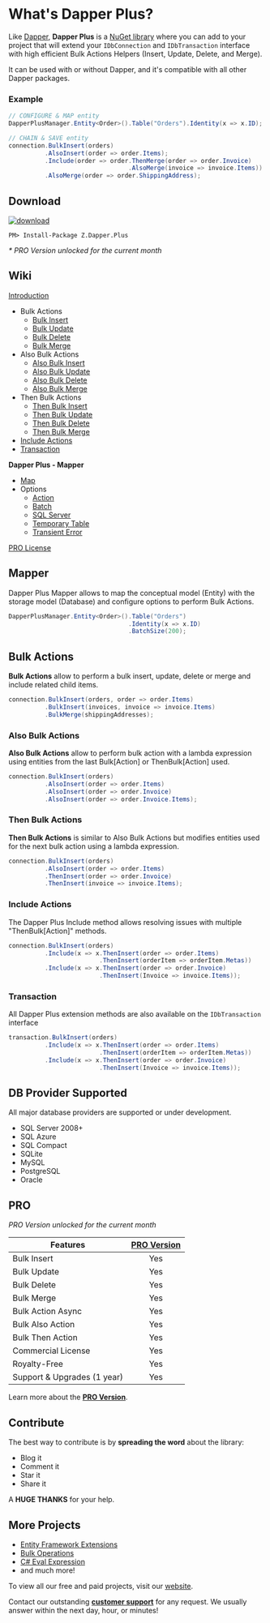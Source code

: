 # What's Dapper Plus?

Like [Dapper](https://github.com/StackExchange/dapper-dot-net), **Dapper Plus** is a [NuGet library](https://www.nuget.org/packages/Z.Dapper.Plus/) where you can add to your project that will extend your `IDbConnection` and `IDbTransaction` interface with high efficient Bulk Actions Helpers (Insert, Update, Delete, and Merge).

It can be used with or without Dapper, and it's compatible with all other Dapper packages.

### Example
```csharp
// CONFIGURE & MAP entity
DapperPlusManager.Entity<Order>().Table("Orders").Identity(x => x.ID);

// CHAIN & SAVE entity
connection.BulkInsert(orders)
          .AlsoInsert(order => order.Items);
          .Include(order => order.ThenMerge(order => order.Invoice)
                                 .AlsoMerge(invoice => invoice.Items))
          .AlsoMerge(order => order.ShippingAddress);	
```

## Download
<a href="https://www.nuget.org/packages/Z.Dapper.Plus/" target="_blank"><img src="https://zzzprojects.github.io/images/nuget/dapper-plus-v.svg" alt="download" /></a>
<a href="https://www.nuget.org/packages/Z.Dapper.Plus/" target="_blank"><img src="https://zzzprojects.github.io/images/nuget/dapper-plus-d.svg" alt="" /></a>

```
PM> Install-Package Z.Dapper.Plus
```

_* PRO Version unlocked for the current month_

## Wiki
[Introduction](https://dapper-plus.net/overview)

- Bulk Actions
   - [Bulk Insert](https://dapper-plus.net/bulk-insert)
   - [Bulk Update](https://dapper-plus.net/bulk-update)
   - [Bulk Delete](https://dapper-plus.net/bulk-delete)
   - [Bulk Merge](https://dapper-plus.net/bulk-merge)
- Also Bulk Actions
   - [Also Bulk Insert](https://dapper-plus.net/also-bulk-insert)
   - [Also Bulk Update](https://dapper-plus.net/also-bulk-update)
   - [Also Bulk Delete](https://dapper-plus.net/also-bulk-delete)
   - [Also Bulk Merge](https://dapper-plus.net/also-bulk-merge)
- Then Bulk Actions
   - [Then Bulk Insert](https://dapper-plus.net/then-bulk-insert)
   - [Then Bulk Update](https://dapper-plus.net/then-bulk-update)
   - [Then Bulk Delete](https://dapper-plus.net/then-bulk-delete)
   - [Then Bulk Merge](https://dapper-plus.net/then-bulk-merge)
- [Include Actions](https://dapper-plus.net/include-actions)
- [Transaction](https://dapper-plus.net/transaction)

**Dapper Plus - Mapper**
- [Map](https://dapper-plus.net/map)
- Options
   - [Action](https://dapper-plus.net/action-options)
   - [Batch](https://dapper-plus.net/batch-options)
   - [SQL Server](https://dapper-plus.net/sql-server-options)
   - [Temporary Table](https://dapper-plus.net/temporary-table-options)
   - [Transient Error](https://dapper-plus.net/transient-error-options)

[PRO License](https://dapper-plus.net/licensing)

## Mapper
Dapper Plus Mapper allows to map the conceptual model (Entity) with the storage model (Database) and configure options to perform Bulk Actions.
```csharp
DapperPlusManager.Entity<Order>().Table("Orders")
                                 .Identity(x => x.ID)
                                 .BatchSize(200);
```

## Bulk Actions
**Bulk Actions** allow to perform a bulk insert, update, delete or merge and include related child items.
```csharp
connection.BulkInsert(orders, order => order.Items)
          .BulkInsert(invoices, invoice => invoice.Items)
          .BulkMerge(shippingAddresses);
```
### Also Bulk Actions
**Also Bulk Actions** allow to perform bulk action with a lambda expression using entities from the last Bulk[Action] or ThenBulk[Action] used.

```csharp
connection.BulkInsert(orders)
          .AlsoInsert(order => order.Items)
          .AlsoInsert(order => order.Invoice)
          .AlsoInsert(order => order.Invoice.Items);
```
### Then Bulk Actions
**Then Bulk Actions** is similar to Also Bulk Actions but modifies entities used for the next bulk action using a lambda expression.

```csharp
connection.BulkInsert(orders)
          .AlsoInsert(order => order.Items)
          .ThenInsert(order => order.Invoice)
          .ThenInsert(invoice => invoice.Items);
```

### Include Actions
The Dapper Plus Include method allows resolving issues with multiple "ThenBulk[Action]" methods.

```csharp
connection.BulkInsert(orders)
          .Include(x => x.ThenInsert(order => order.Items)
                         .ThenInsert(orderItem => orderItem.Metas))
          .Include(x => x.ThenInsert(order => order.Invoice)
                         .ThenInsert(Invoice => invoice.Items));   	
```

### Transaction
All Dapper Plus extension methods are also available on the `IDbTransaction` interface
```csharp
transaction.BulkInsert(orders)
          .Include(x => x.ThenInsert(order => order.Items)
                         .ThenInsert(orderItem => orderItem.Metas))
          .Include(x => x.ThenInsert(order => order.Invoice)
                         .ThenInsert(Invoice => invoice.Items));   	
```

## DB Provider Supported
All major database providers are supported or under development.
- SQL Server 2008+
- SQL Azure
- SQL Compact
- SQLite
- MySQL
- PostgreSQL
- Oracle

## PRO
_PRO Version unlocked for the current month_

Features                    | [PRO Version](https://dapper-plus.net/#pro)
--------                    | :-------------: |
Bulk Insert                 | Yes
Bulk Update                 | Yes
Bulk Delete                 | Yes
Bulk Merge                  | Yes
Bulk Action Async           | Yes
Bulk Also Action            | Yes
Bulk Then Action            | Yes
Commercial License          | Yes
Royalty-Free                | Yes
Support & Upgrades (1 year) | Yes

Learn more about the **[PRO Version](https://dapper-plus.net/#pro)**.

## Contribute

The best way to contribute is by **spreading the word** about the library:

 - Blog it
 - Comment it
 - Star it
 - Share it
 
A **HUGE THANKS** for your help.

## More Projects

- [Entity Framework Extensions](https://entityframework-extensions.net/)
- [Bulk Operations](https://bulk-operations.net/)
- [C# Eval Expression](https://eval-expression.net/)
- and much more!

To view all our free and paid projects, visit our [website](https://zzzprojects.com/).

Contact our outstanding **[customer support](https://dapper-plus.net/contact-us)** for any request. We usually answer within the next day, hour, or minutes!
